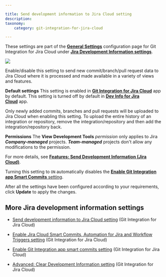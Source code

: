 ```yaml
---

title: Send development information to Jira Cloud setting
description:
taxonomy:
    category: git-integration-for-jira-cloud

---
```


These settings are part of the [**General Settings**](/git-integration-for-jira-cloud/general-settings-gij-cloud) configuration page for Git Integration for Jira Cloud under [**Jira Development Information settings**](/git-integration-for-jira-cloud/jira-development-information-settings-gij-cloud).

![](https://bigbrassband.atlassian.net/wiki/download/thumbnails/1207829176/gitcloud-gencfg-jira-dev-info-send-to-cloud.png?version=1&modificationDate=1645097991562&cacheVersion=1&api=v2&width=548&height=253)

Enable/disable this setting to send new commit/branch/pull request data to Jira Cloud where it is processed and made available in a variety of views and features.

**Default settings**
This setting is enabled in [**Git Integration for Jira Cloud**](https://marketplace.atlassian.com/apps/4984/git-integration-for-jira?tab=overview&hosting=cloud) app by default.
This setting is turned off by default in [**Dev Info for Jira Cloud**](https://marketplace.atlassian.com/apps/1219270/dev-info-for-jira?hosting=cloud&tab=overview) app.


Only newly added commits, branches and pull requests will be uploaded to Jira Cloud when enabling this setting. To upload the entire history of an integration or repository, remove the integration/repository and then add the integration/repository back.

**Permissions**
The **View Development Tools** _permission_ only applies to Jira _**Company-managed**_ projects. _**Team-managed**_ projects don't allow any modifications to the permission.


For more details, see [**Features: Send Development Information (Jira Cloud)**](/git-integration-for-jira-cloud/send-development-information-to-jira-cloud-setting-gij-cloud).

Turning this setting to `ON` automatically disables the [**Enable Git Integration app Smart Commits** setting](/git-integration-for-jira-cloud/enable-git-integration-app-smart-commits-setting-gij-cloud).


After all the settings have been configured according to your requirements, click **Update** to apply the changes.

## More Jira development information settings

*   [Send development information to Jira Cloud setting](/git-integration-for-jira-cloud/send-development-information-to-jira-cloud-setting-gij-cloud) (Git Integration for Jira Cloud)

*   [Enable Jira Cloud Smart Commits, Automation for Jira and Workflow Triggers setting](/git-integration-for-jira-cloud/enable-jira-cloud-smart-commits-automation-for-jira-and-workflow-triggers-setting-gij-cloud) (Git Integration for Jira Cloud)

*   [Enable Git Integration app smart commits setting](/git-integration-for-jira-cloud/enable-git-integration-app-smart-commits-setting-gij-cloud) (Git Integration for Jira Cloud)

*   [Advanced: Clear Development Information setting](/git-integration-for-jira-cloud/advanced-clear-development-information-setting-gij-cloud) (Git Integration for Jira Cloud)

